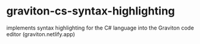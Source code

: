 # graviton-cs-syntax-highlighting
implements syntax highlighting for the C# language into the Graviton code editor (graviton.netlify.app)
